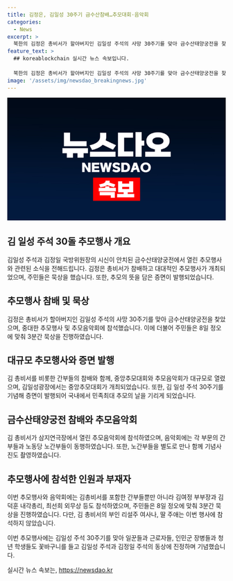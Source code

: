 ```yaml
---
title: 김정은, 김일성 30주기 금수산참배…추모대회·음악회
categories:
  - News
excerpt: >
  북한의 김정은 총비서가 할아버지인 김일성 주석의 사망 30주기를 맞아 금수산태양궁전을 찾았다고 보고되었습니다. 이에 노동신문은 대대적인 추모 행사와 추모음악회 등이 열렸으며, 주민들은 8일 정오에 3분간 묵상을 했다고 전했습니다. 김 총비서의 참배에는 정치국 상무위원들과 함께 많은 간부들이 동행했으며, 김일성광장에서도 중앙추모대회가 엄숙히 거행되었습니다. 8면까지 증면 발행하여 민족최대 추모의 날을 강조했지만, 이번 행사에는 김 총비서의 가족들은 등장하지 않았습니다.
feature_text: >
  ## koreablockchain 실시간 뉴스 속보입니다.

  북한의 김정은 총비서가 할아버지인 김일성 주석의 사망 30주기를 맞아 금수산태양궁전을 찾았다고 보고되었습니다. 이에 노동신문은 대대적인 추모 행사와 추모음악회 등이 열렸으며, 주민들은 8일 정오에 3분간 묵상을 했다고 전했습니다. 김 총비서의 참배에는 정치국 상무위원들과 함께 많은 간부들이 동행했으며, 김일성광장에서도 중앙추모대회가 엄숙히 거행되었습니다. 8면까지 증면 발행하여 민족최대 추모의 날을 강조했지만, 이번 행사에는 김 총비서의 가족들은 등장하지 않았습니다.
image: '/assets/img/newsdao_breakingnews.jpg'
---
```


<p><img src="/assets/img/newsdao_breakingnews.jpg" alt="koreablockchain 속보" /></p>

<h2 data-ke-size="size26">김 일성 주석 30돌 추모행사 개요</h2>

<p data-ke-size="size16">김일성 주석과 김정일 국방위원장의 시신이 안치된 금수산태양궁전에서 열린 추모행사와 관련된 소식을 전해드립니다. 김정은 총비서가 참배하고 대대적인 추모행사가 개최되었으며, 주민들은 묵상을 했습니다. 또한, 추모의 뜻을 담은 증면이 발행되었습니다.</p>

<h2 data-ke-size="size26">추모행사 참배 및 묵상</h2>

<p data-ke-size="size16">김정은 총비서가 할아버지인 김일성 주석의 사망 30주기를 맞아 금수산태양궁전을 찾았으며, 중대한 추모행사 및 추모음악회에 참석했습니다. 이에 더불어 주민들은 8일 정오에 맞춰 3분간 묵상을 진행하였습니다.</p>

<h2 data-ke-size="size26">대규모 추모행사와 증면 발행</h2>

<p data-ke-size="size16">김 총비서를 비롯한 간부들의 참배와 함께, 중앙추모대회와 추모음악회가 대규모로 열렸으며, 김일성광장에서는 중앙추모대회가 개최되었습니다. 또한, 김 일성 주석 30주기를 기념해 증면이 발행되어 국내에서 민족최대 추모의 날을 기리게 되었습니다.</p>

<h2 data-ke-size="size26">금수산태양궁전 참배와 추모음악회</h2>

<p data-ke-size="size16">김 총비서가 삼지연극장에서 열린 추모음악회에 참석하였으며, 음악회에는 각 부문의 간부들과 노동당 노간부들이 동행하였습니다. 또한, 노간부들을 별도로 만나 함께 기념사진도 촬영하였습니다.</p>

<h2 data-ke-size="size26">추모행사에 참석한 인원과 부재자</h2>

<p data-ke-size="size16">이번 추모행사와 음악회에는 김총비서를 포함한 간부들뿐만 아니라 김여정 부부장과 김덕훈 내각총리, 최선희 외무상 등도 참석하였으며, 주민들은 8일 정오에 맞춰 3분간 묵상을 진행하였습니다. 다만, 김 총비서의 부인 리설주 여사나, 딸 주애는 이번 행사에 참석하지 않았습니다.</p>

<p data-ke-size="size16">이번 추모행사에는 김일성 주석 30주기를 맞아 일꾼들과 근로자들, 인민군 장병들과 청년 학생들도 꽃바구니를 들고 김일성 주석과 김정일 주석의 동상에 진정하며 기념했습니다.</p>
실시간 뉴스 속보는, <a href="https://newsdao.kr" rel="dofollow">https://newsdao.kr</a>



